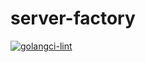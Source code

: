 # server-factory

[![golangci-lint](https://github.com/thomas-bousquet/server-factory/actions/workflows/golang-ci.yml/badge.svg?branch=main)](https://github.com/thomas-bousquet/server-factory/actions/workflows/golang-ci.yml)
